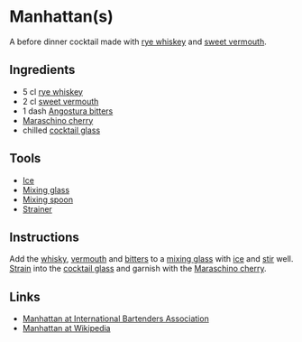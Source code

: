 # Manhattan(s)

A before dinner cocktail made with [rye whiskey]() and [sweet vermouth]().

## Ingredients

- 5 cl [rye whiskey]()
- 2 cl [sweet vermouth]()
- 1 dash [Angostura bitters]()
- [Maraschino cherry]()
- chilled [cocktail glass]()

## Tools

- [Ice]()
- [Mixing glass]()
- [Mixing spoon]()
- [Strainer]()

## Instructions

Add the [whisky](rye-whiskey), [vermouth](sweet-vermouth) and [bitters](angostura-bitters) to a [mixing glass]() with [ice]() and [stir](mixing-spoon) well. [Strain](strainer) into the [cocktail glass]() and garnish with the [Maraschino cherry]().

## Links

 - [Manhattan at International Bartenders Association](http://iba-world.com/iba-official-cocktails/manhattan/)
 - [Manhattan at Wikipedia](https://en.wikipedia.org/wiki/Manhattan_(cocktail))